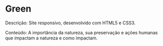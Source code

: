 # Green

Descrição: Site responsivo, desenvolvido com HTML5 e CSS3.

Conteúdo: A importância da natureza, sua preservação e ações humanas que impactam a natureza e como impactam.

